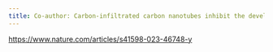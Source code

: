 ```yaml
---
title: Co-author: Carbon-infiltrated carbon nanotubes inhibit the development of Staphylococcus aureus biofilms
---
```


https://www.nature.com/articles/s41598-023-46748-y